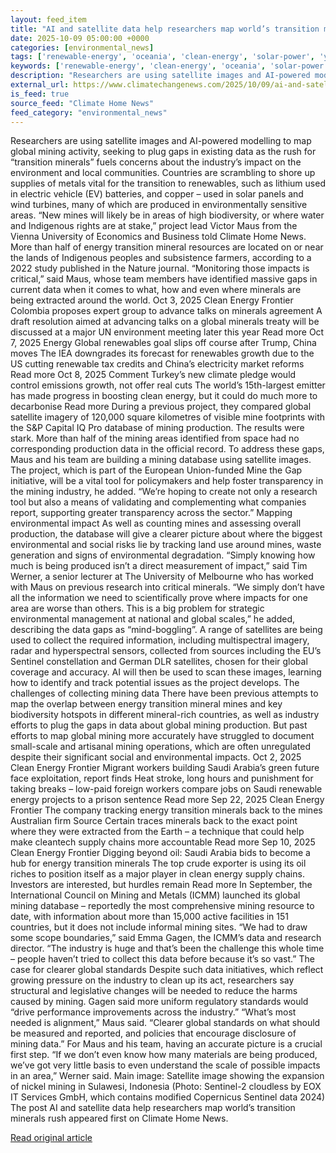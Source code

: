 ```yaml
---
layout: feed_item
title: "AI and satellite data help researchers map world’s transition minerals rush"
date: 2025-10-09 05:00:00 +0000
categories: [environmental_news]
tags: ['renewable-energy', 'oceania', 'clean-energy', 'solar-power', 'year-2025', 'economic-impacts', 'wind-power', 'australia', 'urgent', 'climate-costs']
keywords: ['renewable-energy', 'clean-energy', 'oceania', 'solar-power', 'year-2025', 'satellite', 'data', 'help']
description: "Researchers are using satellite images and AI-powered modelling to map global mining activity, seeking to plug gaps in existing data as the rush for “transit..."
external_url: https://www.climatechangenews.com/2025/10/09/ai-and-satellite-data-help-researchers-map-worlds-transition-minerals-rush/
is_feed: true
source_feed: "Climate Home News"
feed_category: "environmental_news"
---
```


Researchers are using satellite images and AI-powered modelling to map global mining activity, seeking to plug gaps in existing data as the rush for “transition minerals” fuels concerns about the industry’s impact on the environment and local communities. Countries are scrambling to shore up supplies of metals vital for the transition to renewables, such as lithium used in electric vehicle (EV) batteries, and copper &#8211; used in solar panels and wind turbines, many of which are produced in environmentally sensitive areas. “New mines will likely be in areas of high biodiversity, or where water and Indigenous rights are at stake,” project lead Victor Maus from the Vienna University of Economics and Business told Climate Home News. More than half of energy transition mineral resources are located on or near the lands of Indigenous peoples and subsistence farmers, according to a 2022 study published in the Nature journal. “Monitoring those impacts is critical,” said Maus, whose team members have identified massive gaps in current data when it comes to what, how and even where minerals are being extracted around the world. Oct 3, 2025 Clean Energy Frontier Colombia proposes expert group to advance talks on minerals agreement A draft resolution aimed at advancing talks on a global minerals treaty will be discussed at a major UN environment meeting later this year Read more Oct 7, 2025 Energy Global renewables goal slips off course after Trump, China moves The IEA downgrades its forecast for renewables growth due to the US cutting renewable tax credits and China&#8217;s electricity market reforms Read more Oct 8, 2025 Comment Turkey’s new climate pledge would control emissions growth, not offer real cuts The world’s 15th-largest emitter has made progress in boosting clean energy, but it could do much more to decarbonise Read more During a previous project, they compared global satellite imagery of 120,000 square kilometres of visible mine footprints with the S&amp;P Capital IQ Pro database of mining production. The results were stark. More than half of the mining areas identified from space had no corresponding production data in the official record. To address these gaps, Maus and his team are building a mining database using satellite images. The project, which is part of the European Union-funded Mine the Gap initiative, will be a vital tool for policymakers and help foster transparency in the mining industry, he added. “We’re hoping to create not only a research tool but also a means of validating and complementing what companies report, supporting greater transparency across the sector.&#8221; Mapping environmental impact As well as counting mines and assessing overall production, the database will give a clearer picture about where the biggest environmental and social risks lie by tracking land use around mines, waste generation and signs of environmental degradation. “Simply knowing how much is being produced isn&#8217;t a direct measurement of impact,” said Tim Werner, a senior lecturer at The University of Melbourne who has worked with Maus on previous research into critical minerals. “We simply don&#8217;t have all the information we need to scientifically prove where impacts for one area are worse than others. This is a big problem for strategic environmental management at national and global scales,” he added, describing the data gaps as “mind-boggling”. A range of satellites are being used to collect the required information, including multispectral imagery, radar and hyperspectral sensors, collected from sources including the EU’s Sentinel constellation and German DLR satellites, chosen for their global coverage and accuracy. AI will then be used to scan these images, learning how to identify and track potential issues as the project develops. The challenges of collecting mining data There have been previous attempts to map the overlap between energy transition mineral mines and key biodiversity hotspots in different mineral-rich countries, as well as industry efforts to plug the gaps in data about global mining production. But past efforts to map global mining more accurately have struggled to document small-scale and artisanal mining operations, which are often unregulated despite their significant social and environmental impacts. Oct 2, 2025 Clean Energy Frontier Migrant workers building Saudi Arabia’s green future face exploitation, report finds Heat stroke, long hours and punishment for taking breaks &#8211; low-paid foreign workers compare jobs on Saudi renewable energy projects to a prison sentence Read more Sep 22, 2025 Clean Energy Frontier The company tracking energy transition minerals back to the mines Australian firm Source Certain traces minerals back to the exact point where they were extracted from the Earth &#8211; a technique that could help make cleantech supply chains more accountable Read more Sep 10, 2025 Clean Energy Frontier Digging beyond oil: Saudi Arabia bids to become a hub for energy transition minerals The top crude exporter is using its oil riches to position itself as a major player in clean energy supply chains. Investors are interested, but hurdles remain Read more In September, the International Council on Mining and Metals (ICMM) launched its global mining database &#8211; reportedly the most comprehensive mining resource to date, with information about more than 15,000 active facilities in 151 countries, but it does not include informal mining sites. “We had to draw some scope boundaries,” said Emma Gagen, the ICMM’s data and research director. “The industry is huge and that’s been the challenge this whole time &#8211; people haven’t tried to collect this data before because it’s so vast.” The case for clearer global standards Despite such data initiatives, which reflect growing pressure on the industry to clean up its act, researchers say structural and legislative changes will be needed to reduce the harms caused by mining. Gagen said more uniform regulatory standards would “drive performance improvements across the industry.” “What’s most needed is alignment,” Maus said. “Clearer global standards on what should be measured and reported, and policies that encourage disclosure of mining data.” For Maus and his team, having an accurate picture is a crucial first step. “If we don&#8217;t even know how many materials are being produced, we&#8217;ve got very little basis to even understand the scale of possible impacts in an area,” Werner said. Main image: Satellite image showing the expansion of nickel mining in Sulawesi, Indonesia (Photo: Sentinel-2 cloudless by EOX IT Services GmbH, which contains modified Copernicus Sentinel data 2024) The post AI and satellite data help researchers map world’s transition minerals rush appeared first on Climate Home News.

[Read original article](https://www.climatechangenews.com/2025/10/09/ai-and-satellite-data-help-researchers-map-worlds-transition-minerals-rush/)
